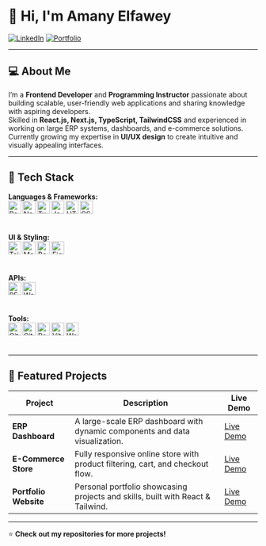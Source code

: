# 👋 Hi, I'm Amany Elfawey  

[![LinkedIn](https://img.shields.io/badge/-LinkedIn-0077B5?style=for-the-badge&logo=linkedin&logoColor=white)](https://www.linkedin.com/in/amanyelfawey/)
[![Portfolio](https://img.shields.io/badge/-Portfolio-000000?style=for-the-badge&logo=react&logoColor=white)](https://your-portfolio-link.com)

---

## 💻 About Me
I’m a **Frontend Developer** and **Programming Instructor** passionate about building scalable, user-friendly web applications and sharing knowledge with aspiring developers.  
Skilled in **React.js, Next.js, TypeScript, TailwindCSS** and experienced in working on large ERP systems, dashboards, and e-commerce solutions.  
Currently growing my expertise in **UI/UX design** to create intuitive and visually appealing interfaces.

---

## 🚀 Tech Stack

**Languages & Frameworks:**  
<img align="left" alt="React" width="26px" src="https://cdn.jsdelivr.net/gh/devicons/devicon/icons/react/react-original.svg"/> 
<img align="left" alt="Next.js" width="26px" src="https://cdn.jsdelivr.net/gh/devicons/devicon/icons/nextjs/nextjs-original.svg"/> 
<img align="left" alt="TypeScript" width="26px" src="https://cdn.jsdelivr.net/gh/devicons/devicon/icons/typescript/typescript-original.svg"/> 
<img align="left" alt="JavaScript" width="26px" src="https://cdn.jsdelivr.net/gh/devicons/devicon/icons/javascript/javascript-original.svg"/> 
<img align="left" alt="HTML5" width="26px" src="https://cdn.jsdelivr.net/gh/devicons/devicon/icons/html5/html5-original.svg"/> 
<img align="left" alt="CSS3" width="26px" src="https://cdn.jsdelivr.net/gh/devicons/devicon/icons/css3/css3-original.svg"/>  
<br/><br/>

**UI & Styling:**  
<img align="left" alt="TailwindCSS" width="26px" src="https://cdn.jsdelivr.net/gh/devicons/devicon/icons/tailwindcss/tailwindcss-plain.svg"/> 
<img align="left" alt="MaterialUI" width="26px" src="https://cdn.jsdelivr.net/gh/devicons/devicon/icons/materialui/materialui-original.svg"/> 
<img align="left" alt="Bootstrap" width="26px" src="https://cdn.jsdelivr.net/gh/devicons/devicon/icons/bootstrap/bootstrap-original.svg"/> 
<img align="left" alt="Figma" width="26px" src="https://cdn.jsdelivr.net/gh/devicons/devicon/icons/figma/figma-original.svg"/>  
<br/><br/>

**APIs:**  
<img align="left" alt="REST API" width="26px" src="https://img.icons8.com/ios/452/api-settings.png"/> 
<img align="left" alt="WebSocket" width="26px" src="https://img.icons8.com/external-flat-juicy-fish/60/external-websocket-internet-of-things-flat-flat-juicy-fish.png"/>  
<br/><br/>

**Tools:**  
<img align="left" alt="Git" width="26px" src="https://cdn.jsdelivr.net/gh/devicons/devicon/icons/git/git-original.svg"/> 
<img align="left" alt="GitHub" width="26px" src="https://cdn.jsdelivr.net/gh/devicons/devicon/icons/github/github-original.svg"/> 
<img align="left" alt="Postman" width="26px" src="https://www.vectorlogo.zone/logos/getpostman/getpostman-icon.svg"/> 
<img align="left" alt="Vite" width="26px" src="https://vitejs.dev/logo.svg"/> 
<img align="left" alt="Webpack" width="26px" src="https://cdn.jsdelivr.net/gh/devicons/devicon/icons/webpack/webpack-original.svg"/>  
<br/><br/>


---

## 📌 Featured Projects

| Project | Description | Live Demo |
|--------|-------------|-----------|
| **ERP Dashboard** | A large-scale ERP dashboard with dynamic components and data visualization. | [Live Demo](#) |
| **E-Commerce Store** | Fully responsive online store with product filtering, cart, and checkout flow. | [Live Demo](#) |
| **Portfolio Website** | Personal portfolio showcasing projects and skills, built with React & Tailwind. | [Live Demo](#) |

---


⭐ **Check out my repositories for more projects!**
